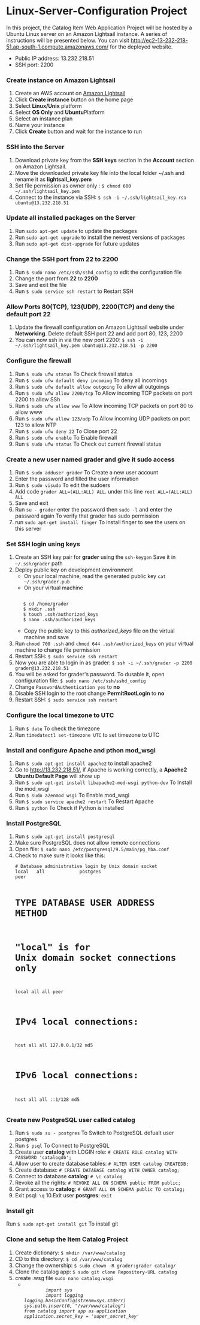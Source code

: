 
# Linux-Server-Configuration Project
In this project, the Catalog Item Web Application Project will be hosted by a Ubuntu Linux server on an Amazon Lightsail instance. A series of instructions will be presented below. You can visit <a href="http://ec2-13-232-218-51.ap-south-1.compute.amazonaws.com">http://ec2-13-232-218-51.ap-south-1.compute.amazonaws.com/</a> for the deployed website.
<ul>
  <li>Public IP address: 13.232.218.51</li>
  <li>SSH port: 2200</li>
</ul>
<h3>Create instance on Amazon Lightsail</h3>
<ol>
<li>Create an AWS account on <a href="https://lightsail.aws.amazon.com">Amazon Lightsail</a></li>
<li>Click <strong>Create instance</strong> button on the home page</li>
<li>Select <strong>Linux/Unix</strong> platform</li>
<li>Select <strong>OS Only</strong> and <strong>Ubuntu</strong>Platform</li>
<li>Select an instance plan</li>
<li>Name your instance</li>
<li>Click <strong>Create</strong> button and wait for the instance to run</li>
</ol>


<h3>SSH into the Server</h3>
<ol>
<li>Download private key from the <strong>SSH keys</strong> section in the <strong>Account</strong> section on Amazon Lightsail.</li>
<li>Move the downloaded private key file into the local folder ~/.ssh and rename it as <strong>lightsail_key.pem</strong> </li>
<li>Set file permission as owner only : <code>$ chmod 600 ~/.ssh/lightsail_key.pem</code></li>
<li>Connect to the instance via SSH: <code>$ ssh -i ~/.ssh/lightsail_key.rsa ubuntu@13.232.218.51</code></li>
</ol>

<h3>Update all installed packages on the Server</h3>
<ol>
<li>Run <code>sudo apt-get update</code> to update the packages</li>
<li>Run <code>sudo apt-get upgrade</code> to install the newest versions of packages</li>
<li>Run <code>sudo apt-get dist-upgrade</code> for future updates</li>
</ol>

<h3>Change the SSH port from 22 to 2200</h3>
<ol>
<li>Run <code>$ sudo nano /etc/ssh/sshd_config</code> to edit the configuration file</li>
<li>Change the port from <strong>22</strong> to <strong>2200</strong></li>
<li>Save and exit the file</li>
<li>Run <code>$ sudo service ssh restart</code> to Restart SSH</li>
</ol>

<h3>Allow Ports 80(TCP), 123(UDP), 2200(TCP) and deny the default port 22</h3>
<ol>
  <li>Update the firewall configuration on Amazon Lightsail website under <strong>Networking</strong>. Delete default SSH port 22 and add port 80, 123, 2200</li>
  <li>You can now ssh in via the new port 2200: <code>$ ssh -i ~/.ssh/lightsail_key.pem ubuntu@13.232.218.51 -p 2200</code></li>
</ol>  

<h3>Configure the firewall</h3>
<ol>
<li>Run <code>$ sudo ufw status</code> To Check firewall status</li>
<li>Run <code>$ sudo ufw default deny incoming</code> To deny all incomings</li>
<li>Run <code>$ sudo ufw default allow outgoing</code> To allow all outgoings</li>
<li>Run <code>$ sudo ufw allow 2200/tcp</code> To Allow incoming TCP packets on port 2200 to allow SSh</li>
<li>Run <code>$ sudo ufw allow www</code> To Allow incoming TCP packets on port 80 to allow www</li>
<li>Run <code>$ sudo ufw allow 123/udp</code> To Allow incoming UDP packets on port 123 to allow NTP </li>
<li>Run <code>$ sudo ufw deny 22</code> To Close port 22</li>
<li>Run <code>$ sudo ufw enable</code> To Enable firewall</li>
<li>Run <code>$ sudo ufw status</code> To Check out current firewall status</li>
</ol>

<h3>Create a new user named grader and give it sudo access</h3>
<ol>
<li>Run <code>$ sudo adduser grader</code> To Create a new user account </li>
<li>Enter the password and filled the user information</li>  
<li>Run <code>$ sudo visudo</code> To edit the sudoers</li>
<li>Add code <code>grader ALL=(ALL:ALL) ALL</code>. under this line <code>root ALL=(ALL:ALL) ALL</code></li>
<li>Save and exit</li>
<li>Run <code>su - grader</code> enter the password then <code>sudo -l</code> and enter the password again To verify that grader has sudo permission </li>  
<li>run <code>sudo apt-get install finger</code> To install finger to see the users on this server</li>  
</ol>

<h3>Set SSH login using keys</h3>
<ol>
<li>Create an SSH key pair for <strong>grader</strong> using the <code>ssh-keygen</code> Save it in <code>~/.ssh/grader</code> path</li>
<li>Deploy public key on development environment
<ul>
<li>On your local machine, read the generated public key
<code>cat ~/.ssh/grader.pub</code></li>
<li>On your virtual machine</li>
</ul>
<pre lang="$"><code> 
   $ cd /home/grader
   $ mkdir .ssh
   $ touch .ssh/authorized_keys
   $ nano .ssh/authorized_keys
</code></pre>
<ul>
<li>Copy the public key to this <em>authorized_keys</em> file on the virtual machine and save</li>
</ul>
</li>
<li>Run <code>chmod 700 .ssh</code> and <code>chmod 644 .ssh/authorized_keys</code> on your virtual machine to change file permission</li>
<li>Restart SSH: <code>$ sudo service ssh restart</code></li>
<li>Now you are able to login in as grader: <code>$ ssh -i ~/.ssh/grader -p 2200 grader@13.232.218.51</code></li>
<li>You will be asked for grader's password. To dusable it, open configuration file: <code>$ sudo nano /etc/ssh/sshd_config</code></li>
<li>Change <code>PasswordAuthentication yes</code> to <strong>no</strong></li>
  <li>Disable SSH login to the root change <strong>PermitRootLogin</strong> to <strong>no</strong></li>  
<li>Restart SSH: <code>$ sudo service ssh restart</code></li>
</ol>

<h3>Configure the local timezone to UTC</h3>
<ol>
<li>Run <code>$ date</code> To check the timezone</li>
<li>Run <code>timedatectl set-timezone UTC</code> to set timezone to UTC</li>
</ol>

<h3>Install and configure Apache and pthon mod_wsgi</h3>
<ol>
<li>Run <code>$ sudo apt-get install apache2</code> to install apache2</li>
<li>Go to <a href="http://13.232.218.51" rel="nofollow">http://13.232.218.51/</a>, if Apache is working correctly, a <strong>Apache2 Ubuntu Default Page</strong> will show up</li>
<li>Run <code>$ sudo apt-get install libapache2-mod-wsgi python-dev</code> To Install the mod_wsgi</li>
<li>Run <code>$ sudo a2enmod wsgi</code> To Enable mod_wsgi</li>
<li>Run <code>$ sudo service apache2 restart</code> To Restart Apache</li>
<li>Run <code>$ python</code> To Check if Python is installed</li>  
</ol>

<h3>Install PostgreSQL</h3>
<ol>
<li>Run <code>$ sudo apt-get install postgresql</code></li>
<li>Make sure PostgreSQL does not allow remote connections</li>
<li>Open file: <code>$ sudo nano /etc/postgresql/9.5/main/pg_hba.conf</code></li>
<li>Check to make sure it looks like this:
<pre><code># Database administrative login by Unix domain socket
local   all             postgres                                peer

# TYPE  DATABASE        USER            ADDRESS                 METHOD

# "local" is for Unix domain socket connections only
local   all             all                                     peer
# IPv4 local connections:
host    all             all             127.0.0.1/32            md5
# IPv6 local connections:
host    all             all             ::1/128                 md5
</code></pre>
</li>
</ol>

<h3>Create new PostgreSQL user called catalog</h3>
<ol>
<li>Run <code>$ sudo su - postgres</code> To Switch to PostgreSQL defualt user postgres</li>
<li>Run <code>$ psql</code> To Connect to PostgreSQL</li>
<li>Create user <strong>catalog</strong> with LOGIN role: <code># CREATE ROLE catalog WITH PASSWORD 'catalogdb';</code></li>
<li>Allow user to create database tables: <code># ALTER USER catalog CREATEDB;</code></li>
<li>Create database: <code># CREATE DATABASE catalog WITH OWNER catalog;</code></li>
<li>Connect to database <strong>catalog</strong>: <code># \c catalog</code></li>
<li>Revoke all the rights: <code># REVOKE ALL ON SCHEMA public FROM public;</code></li>
<li>Grant access to <strong>catalog</strong>: <code># GRANT ALL ON SCHEMA public TO catalog;</code></li>
<li>Exit psql: <code>\q</code>
10.Exit user <strong>postgres</strong>: <code>exit</code></li>
</ol>

<h3>Install git</h3>
<p>Run <code>$ sudo apt-get install git</code> To install git</p>

<h3>Clone and setup the Item Catalog Project</h3>
<ol>
<li>Create dictionary: <code>$ mkdir /var/www/catalog</code></li>
<li>CD to this directory: <code>$ cd /var/www/catalog</code></li>
<li>Change the ownership: <code>$ sudo chown -R grader:grader catalog/</code></li>  
<li>Clone the catalog app: <code>$ sudo git clone Repository-URL catalog</code></li>
<li>create .wsg file <code>sudo nano catalog.wsgi</code>
  <ul>
    <li><em>
      <code>
        import sys
        import logging
logging.basicConfig(stream=sys.stderr)
sys.path.insert(0, "/var/www/catalog")
from catalog import app as application
application.secret_key = 'super_secret_key'
      </code>
      </em></li>
  </ul>
  </li>
</ol>

